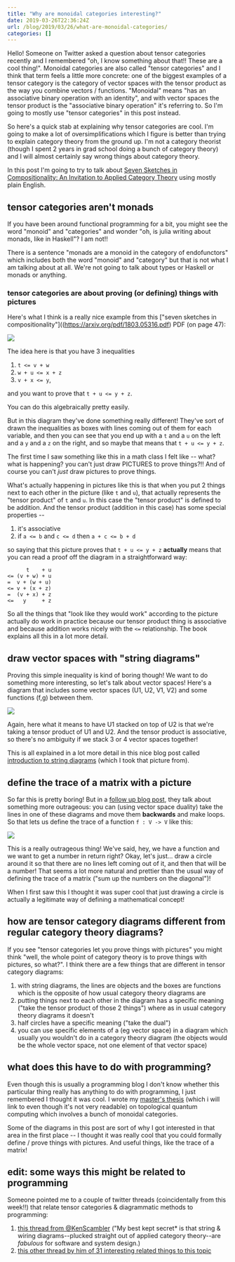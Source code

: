 ```yaml
---
title: "Why are monoidal categories interesting?"
date: 2019-03-26T22:36:24Z
url: /blog/2019/03/26/what-are-monoidal-categories/
categories: []
---
```


Hello! Someone on Twitter asked a question about tensor categories recently and I remembered "oh,
I know something about that!! These are a cool thing!". Monoidal categories are also called "tensor
categories" and I think that term feels a little more concrete: one of the biggest examples of a
tensor category is the category of vector spaces with the tensor product as the way you combine
vectors / functions. "Monoidal" means "has an associative binary operation with an identity", and with
vector spaces the tensor product is the "associative binary operation" it's referring to. So I'm
going to mostly use "tensor categories" in this post instead.

So here's a quick stab at explaining why tensor categories are cool. I'm going to make a lot of
oversimplifications which I figure is better than trying to explain category theory from the ground
up. I'm not a category theorist (though I spent 2 years in grad school doing a bunch of category
theory) and I will almost certainly say wrong things about category theory.  

In this post I'm going to try to talk about [Seven Sketches in Compositionality: An Invitation to
Applied Category Theory](https://arxiv.org/pdf/1803.05316.pdf) using mostly plain English.


## tensor categories aren't monads

If you have been around functional programming for a bit, you might see the word "monoid" and
"categories" and wonder "oh, is julia writing about monads, like in Haskell"? I am not!!

There is a sentence "monads are a monoid in the category of endofunctors" which includes both the
word "monoid" and "category" but that is not what I am talking about at all. We're not going to talk
about types or Haskell or monads or anything.

### tensor categories are about proving (or defining) things with pictures

Here's what I think is a really nice example from this ["seven sketches in compositionality"]((https://arxiv.org/pdf/1803.05316.pdf) PDF (on
page 47):

<img src="/images/monoidal-preorder.png">

The idea here is that you have 3 inequalities 

1. `t <= v + w`
2. `w + u <= x + z`
3. `v + x <= y`,

and you want to prove that `t + u <= y + z`.

You can do this algebraically pretty easily.

But in this diagram they've done something really different! They've sort of drawn the inequalities
as boxes with lines coming out of them for each variable, and then you can see that you end up with
a `t` and a `u` on the left and a `y` and a `z` on the right, and so maybe that means that `t + u <= y + z`.

The first time I saw something like this in a math class I felt like -- what? what is happening? you
can't just draw PICTURES to prove things?!! And of course you can't *just* draw pictures to prove
things.

What's actually happening in pictures like this is that when you put 2 things next to each other in
the picture (like `t` and `u`), that actually represents the "tensor product" of `t` and `u`. In
this case the "tensor product" is defined to be addition. And the tensor product (addition in this case) has
some special properties -- 

1. it's associative
2. if `a <= b` and `c <= d` then `a + c <= b + d`

so saying that this picture proves that `t + u <= y + z` **actually** means that you can read a
proof off the diagram in a straightforward way:

```
      t    + u 
<= (v + w) + u 
=  v + (w + u) 
<= v + (x + z) 
=  (v + x) + z 
<=   y     + z
```

So all the things that "look like they would work" according to the picture actually do work in
practice because our tensor product thing is associative and because addition works nicely with the
`<=` relationship. The book explains all this in a lot more detail.

## draw vector spaces with "string diagrams"

Proving this simple inequality is kind of boring though! We want to do something more interesting,
so let's talk about vector spaces! Here's a diagram that includes some vector spaces (U1, U2, V1, V2)
and some functions (f,g) between them.

<img src="/images/tensor-vector.png">

Again, here what it means to have U1 stacked on top of U2 is that we're taking a tensor product of
U1 and U2. And the tensor product is associative, so there's no ambiguity if we stack 3 or 4 vector
spaces together!

This is all explained in a lot more detail in this nice blog post called [introduction to string diagrams](https://qchu.wordpress.com/2012/11/05/introduction-to-string-diagrams/) (which I took that picture from).

## define the trace of a matrix with a picture

So far this is pretty boring! But in a [follow up blog
post](https://qchu.wordpress.com/2012/11/06/string-diagrams-duality-and-trace/), they talk about
something more outrageous: you can (using vector space duality) take the lines in one of these diagrams and move them
**backwards** and make loops. So that lets us define the trace of a function `f : V -> V` like this:

<img src="/images/trace.png">

This is a really outrageous thing! We've said, hey, we have a function and we want to get a number
in return right? Okay, let's just... draw a circle around it so that there are no lines left coming
out of it, and then that will be a number! That seems a lot more natural and prettier than the usual
way of defining the trace of a matrix ("sum up the numbers on the diagonal")!

When I first saw this I thought it was super cool that just drawing a circle is actually a
legitimate way of defining a mathematical concept!

## how are tensor category diagrams different from regular category theory diagrams?

If you see "tensor categories let you prove things with pictures" you might think "well, the whole
point of category theory is to prove things with pictures, so what?". I think there are a few things
that are different in tensor category diagrams:

1. with string diagrams, the lines are objects and the boxes are functions which is the opposite of
   how usual category theory diagrams are
1. putting things next to each other in the diagram has a specific meaning ("take the tensor product
   of those 2 things") where as in usual category theory diagrams it doesn't
1. half circles have a specific meaning ("take the dual")
1. you can use specific elements of a (eg vector space) in a diagram which usually you wouldn't do
   in a category theory diagram (the objects would be the whole vector space, not one element of
   that vector space)

## what does this have to do with programming?

Even though this is usually a programming blog I don't know whether this particular thing really has
anything to do with programming, I just remembered I thought it was cool.
I wrote my [master's
thesis](https://github.com/jvns/masters-thesis/raw/master/thesis.pdf) (which i will link to even
though it's not very readable) on topological quantum computing which involves a bunch of monoidal
categories.

Some of the diagrams in this post are sort of why I got interested in that area in the first place
-- I thought it was really cool that you could formally define / prove things with pictures. And
useful things, like the trace of a matrix!

## edit: some ways this might be related to programming

Someone pointed me to a couple of twitter threads (coincidentally from this week!!) that relate
tensor categories & diagrammatic methods to programming:

1. [this thread from @KenScambler](https://twitter.com/KenScambler/status/1108738366529400832) ("My best kept secret* is that string & wiring diagrams--plucked straight out of applied category theory--are *fabulous* for software and system design.)
2. [this other thread by him of 31 interesting related things to this topic](https://twitter.com/KenScambler/status/1109474342822244353)

